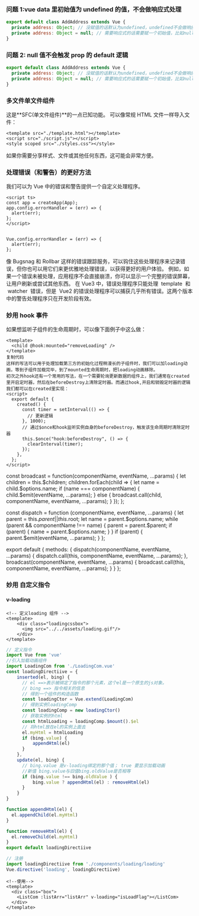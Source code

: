 ### 问题 1:vue data 里初始值为 undefined 的值，不会做响应式处理

```javascript
export default class AddAddress extends Vue {
  private address: Object; // 没赋值的话默认为undefined，undefined不会做响应式处理，后续的变更不会触发页面的更新
  private address: Object = null; // 需要响应式的话需要赋一个初始值，比如null
}
```

### 问题 2: null 值不会触发 prop 的 default 逻辑

```javascript
export default class AddAddress extends Vue {
  private address: Object; // 没赋值的话默认为undefined，undefined不会做响应式处理，后续的变更不会触发页面的更新
  private address: Object = null; // 需要响应式的话需要赋一个初始值，比如null
}
```

### 多文件单文件组件

这是**SFC(单文件组件)**的一点已知功能。
可以像常规 HTML 文件一样导入文件：

```Vue
<template src="./template.html"></template>
<script src="./script.js"></script>
<style scoped src="./styles.css"></style>
```

如果你需要分享样式、文件或其他任何东西，这可能会非常方便。

### 处理错误（和警告）的更好方法

我们可以为 Vue 中的错误和警告提供一个自定义处理程序。

``` vue
<script ts>
const app = createApp(App);
app.config.errorHandler = (err) => {
  alert(err);
};
</script>
```


``` vue

Vue.config.errorHandler = (err) => {
  alert(err);
};

```

像 Bugsnag 和 Rollbar 这样的错误跟踪服务，可以钩住这些处理程序来记录错误，但你也可以用它们来更优雅地处理错误，以获得更好的用户体验。
例如，如果一个错误未被处理，应用程序不会直接崩溃，你可以显示一个完整的错误屏幕，让用户刷新或尝试其他东西。
在 Vue3 中，错误处理程序只能处理  template  和  watcher  错误，但是  Vue2 的错误处理程序可以捕获几乎所有错误。这两个版本中的警告处理程序只在开发阶段有效。

### 妙用 hook 事件
如果想监听子组件的生命周期时，可以像下面例子中这么做：
``` vue
<template>
  <child @hook:mounted="removeLoading" />
</template>
复制代码
这样的写法可以用于处理加载第三方的初始化过程稍漫长的子组件时，我们可以加loading动画，等到子组件加载完毕，到了mounted生命周期时，把loading动画移除。
初次之外hook还有一个常用的写法，在一个需要轮询更新数据的组件上，我们通常在created里开启定时器，然后在beforeDestroy上清除定时器。而通过hook,开启和销毁定时器的逻辑我们都可以在created里实现：
<script>
  export default {
    created() {
      const timer = setInterval(() => {
        // 更新逻辑
      }, 1000);
      // 通过$once和hook监听实例自身的beforeDestroy，触发该生命周期时清除定时器
      this.$once("hook:beforeDestroy", () => {
        clearInterval(timer);
      });
    },
  };
</script>
```

const broadcast = function(componentName, eventName, ...params) {
  let children = this.$children;
  children.forEach(child => {
    let name = child.$options.name;
    if (name === componentName) {
      child.$emit(eventName, ...params);
    } else {
      broadcast.call(child, componentName, eventName, ...params);
    }
  });
};

const dispatch = function (componentName, eventName, ...params) {
  let parent = this.$parent || this.$root;
  let name = parent.$options.name;
  while (parent && componentName !== name) {
    parent = parent.$parent;
    if (parent) {
      name = parent.$options.name;
    }
  }
  if (parent) {
    parent.$emit(eventName, ...params);
  }
};

export default {
  methods: {
    dispatch(componentName, eventName, ...params) {
      dispatch.call(this, componentName, eventName, ...params);
    },
    broadcast(componentName, eventName, ...params) {
      broadcast.call(this, componentName, eventName, ...params);
    }
  }
};



### 妙用 自定义指令

#### v-loading

``` vue
<!-- 定义loading 组件 -->
<template>
    <div class="loadingcssbox">
      <img src="../../assets/loading.gif"/>
    </div>
</template>
```

``` ts
// 定义指令
import Vue from 'vue'
//引入加载动画组件
import LoadingCom from './LoadingCom.vue'
const loadingDirectiive = {
    inserted(el, bing) { 
      // el ==>表示被绑定了指令的那个元素，这个el是一个原生的js对象。
      // bing ==> 指令相关的信息
      // 得到一个组件的构造函数
      const loadingCtor = Vue.extend(LoadingCom)
      // 得到实例loadingComp
      const loadingComp = new loadingCtor()
      // 获取实例的html
      const htmlLoading = loadingComp.$mount().$el
      // 将html放在el的实例上面去
      el.myHtml = htmlLoading
      if (bing.value) { 
          appendHtml(el)
      }
    },
    update(el, bing) { 
      // bing.value 是v-loading绑定的那个值； true 要显示加载动画
      //新值 bing.value与旧值bing.oldValue是否相等
      if (bing.value !== bing.oldValue ) { 
          bing.value ? appendHtml(el) : removeHtml(el)
      }
    }
}

function appendHtml(el) { 
  el.appendChild(el.myHtml)
}

function removeHtml(el) { 
  el.removeChild(el.myHtml)
}
export default loadingDirectiive
```
``` typescript
// 注册
import loadingDirectiive from './components/loading/loading'
Vue.directive('loading', loadingDirectiive)
```
``` vue
<!--使用-->
<template>
  <div class="box">
    <ListCom :listArr="listArr" v-loading="isLoadFlag"></ListCom>
  </div>
</template>
```